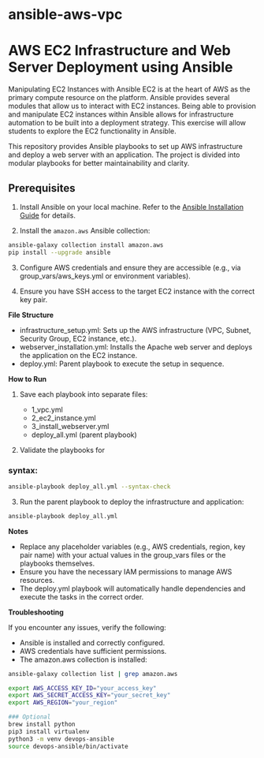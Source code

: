 # ansible-aws-vpc
# AWS EC2 Infrastructure and Web Server Deployment using Ansible

Manipulating EC2 Instances with Ansible
EC2 is at the heart of AWS as the primary compute resource on the platform. Ansible provides several modules that allow us to interact with EC2 instances. Being able to provision and manipulate EC2 instances within Ansible allows for infrastructure automation to be built into a deployment strategy. This exercise will allow students to explore the EC2 functionality in Ansible.

This repository provides Ansible playbooks to set up AWS infrastructure and deploy a web server with an application. The project is divided into modular playbooks for better maintainability and clarity.

## Prerequisites

1. Install Ansible on your local machine. Refer to the [Ansible Installation Guide](https://docs.ansible.com/ansible/latest/installation_guide/index.html) for details.

2. Install the `amazon.aws` Ansible collection:
```sh
ansible-galaxy collection install amazon.aws
pip install --upgrade ansible
```

3. Configure AWS credentials and ensure they are accessible (e.g., via group_vars/aws_keys.yml or environment variables).
   
4. Ensure you have SSH access to the target EC2 instance with the correct key pair.

**File Structure**

* infrastructure_setup.yml: Sets up the AWS infrastructure (VPC, Subnet, Security Group, EC2 instance, etc.).
* webserver_installation.yml: Installs the Apache web server and deploys the application on the EC2 instance.
* deploy.yml: Parent playbook to execute the setup in sequence.

**How to Run**

1. Save each playbook into separate
   files:
   * 1_vpc.yml
   * 2_ec2_instance.yml
   * 3_install_webserver.yml
   * deploy_all.yml (parent playbook)
  
2. Validate the playbooks for

### syntax:
```sh
ansible-playbook deploy_all.yml --syntax-check
```

3. Run the parent playbook to deploy the infrastructure and application:

```sh
ansible-playbook deploy_all.yml
```

**Notes**

* Replace any placeholder variables (e.g., AWS credentials, region, key pair name) with your actual values in the group_vars files or the playbooks themselves.
* Ensure you have the necessary IAM permissions to manage AWS resources.
* The deploy.yml playbook will automatically handle dependencies and execute the tasks in the correct order.

**Troubleshooting**

If you encounter any issues, verify the following:

* Ansible is installed and correctly configured.
* AWS credentials have sufficient permissions.
* The amazon.aws collection is installed:

```sh
ansible-galaxy collection list | grep amazon.aws

export AWS_ACCESS_KEY_ID="your_access_key"
export AWS_SECRET_ACCESS_KEY="your_secret_key"
export AWS_REGION="your_region"

### Optional
brew install python
pip3 install virtualenv
python3 -m venv devops-ansible
source devops-ansible/bin/activate
```
